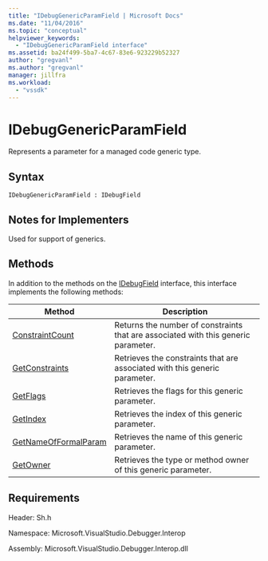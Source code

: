 ```yaml
---
title: "IDebugGenericParamField | Microsoft Docs"
ms.date: "11/04/2016"
ms.topic: "conceptual"
helpviewer_keywords:
  - "IDebugGenericParamField interface"
ms.assetid: ba24f499-5ba7-4c67-83e6-923229b52327
author: "gregvanl"
ms.author: "gregvanl"
manager: jillfra
ms.workload:
  - "vssdk"
---
```

# IDebugGenericParamField
Represents a parameter for a managed code generic type.

## Syntax

```
IDebugGenericParamField : IDebugField
```

## Notes for Implementers
 Used for support of generics.

## Methods
 In addition to the methods on the [IDebugField](../../../extensibility/debugger/reference/idebugfield.md) interface, this interface implements the following methods:

|Method|Description|
|------------|-----------------|
|[ConstraintCount](../../../extensibility/debugger/reference/idebuggenericparamfield-constraintcount.md)|Returns the number of constraints that are associated with this generic parameter.|
|[GetConstraints](../../../extensibility/debugger/reference/idebuggenericparamfield-getconstraints.md)|Retrieves the constraints that are associated with this generic parameter.|
|[GetFlags](../../../extensibility/debugger/reference/idebuggenericparamfield-getflags.md)|Retrieves the flags for this generic parameter.|
|[GetIndex](../../../extensibility/debugger/reference/idebuggenericparamfield-getindex.md)|Retrieves the index of this generic parameter.|
|[GetNameOfFormalParam](../../../extensibility/debugger/reference/idebuggenericparamfield-getnameofformalparam.md)|Retrieves the name of this generic parameter.|
|[GetOwner](../../../extensibility/debugger/reference/idebuggenericparamfield-getowner.md)|Retrieves the type or method owner of this generic parameter.|

## Requirements
 Header: Sh.h

 Namespace: Microsoft.VisualStudio.Debugger.Interop

 Assembly: Microsoft.VisualStudio.Debugger.Interop.dll